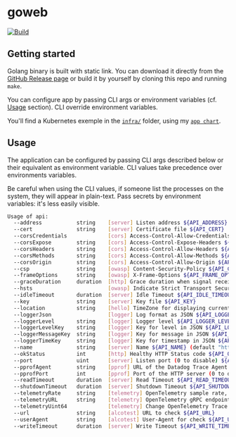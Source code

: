 # goweb

[![Build](https://github.com/ViBiOh/goweb/workflows/Build/badge.svg)](https://github.com/ViBiOh/goweb/actions)

## Getting started

Golang binary is built with static link. You can download it directly from the [GitHub Release page](https://github.com/ViBiOh/goweb/releases) or build it by yourself by cloning this repo and running `make`.

You can configure app by passing CLI args or environment variables (cf. [Usage](#usage) section). CLI override environment variables.

You'll find a Kubernetes exemple in the [`infra/`](infra) folder, using my [`app chart`](https://github.com/ViBiOh/charts/tree/main/app).

## Usage

The application can be configured by passing CLI args described below or their equivalent as environment variable. CLI values take precedence over environments variables.

Be careful when using the CLI values, if someone list the processes on the system, they will appear in plain-text. Pass secrets by environment variables: it's less easily visible.

```bash
Usage of api:
  --address           string    [server] Listen address ${API_ADDRESS}
  --cert              string    [server] Certificate file ${API_CERT}
  --corsCredentials             [cors] Access-Control-Allow-Credentials ${API_CORS_CREDENTIALS} (default false)
  --corsExpose        string    [cors] Access-Control-Expose-Headers ${API_CORS_EXPOSE}
  --corsHeaders       string    [cors] Access-Control-Allow-Headers ${API_CORS_HEADERS} (default "Content-Type")
  --corsMethods       string    [cors] Access-Control-Allow-Methods ${API_CORS_METHODS} (default "GET")
  --corsOrigin        string    [cors] Access-Control-Allow-Origin ${API_CORS_ORIGIN} (default "*")
  --csp               string    [owasp] Content-Security-Policy ${API_CSP} (default "default-src 'self'; base-uri 'self'")
  --frameOptions      string    [owasp] X-Frame-Options ${API_FRAME_OPTIONS} (default "deny")
  --graceDuration     duration  [http] Grace duration when signal received ${API_GRACE_DURATION} (default 30s)
  --hsts                        [owasp] Indicate Strict Transport Security ${API_HSTS} (default true)
  --idleTimeout       duration  [server] Idle Timeout ${API_IDLE_TIMEOUT} (default 2m0s)
  --key               string    [server] Key file ${API_KEY}
  --location          string    [hello] TimeZone for displaying current time ${API_LOCATION} (default "Europe/Paris")
  --loggerJson                  [logger] Log format as JSON ${API_LOGGER_JSON} (default false)
  --loggerLevel       string    [logger] Logger level ${API_LOGGER_LEVEL} (default "INFO")
  --loggerLevelKey    string    [logger] Key for level in JSON ${API_LOGGER_LEVEL_KEY} (default "level")
  --loggerMessageKey  string    [logger] Key for message in JSON ${API_LOGGER_MESSAGE_KEY} (default "msg")
  --loggerTimeKey     string    [logger] Key for timestamp in JSON ${API_LOGGER_TIME_KEY} (default "time")
  --name              string    [server] Name ${API_NAME} (default "http")
  --okStatus          int       [http] Healthy HTTP Status code ${API_OK_STATUS} (default 204)
  --port              uint      [server] Listen port (0 to disable) ${API_PORT} (default 1080)
  --pprofAgent        string    [pprof] URL of the Datadog Trace Agent (e.g. http://datadog.observability:8126) ${API_PPROF_AGENT}
  --pprofPort         int       [pprof] Port of the HTTP server (0 to disable) ${API_PPROF_PORT} (default 0)
  --readTimeout       duration  [server] Read Timeout ${API_READ_TIMEOUT} (default 5s)
  --shutdownTimeout   duration  [server] Shutdown Timeout ${API_SHUTDOWN_TIMEOUT} (default 10s)
  --telemetryRate     string    [telemetry] OpenTelemetry sample rate, 'always', 'never' or a float value ${API_TELEMETRY_RATE} (default "always")
  --telemetryURL      string    [telemetry] OpenTelemetry gRPC endpoint (e.g. otel-exporter:4317) ${API_TELEMETRY_URL}
  --telemetryUint64             [telemetry] Change OpenTelemetry Trace ID format to an unsigned int 64 ${API_TELEMETRY_UINT64} (default true)
  --url               string    [alcotest] URL to check ${API_URL}
  --userAgent         string    [alcotest] User-Agent for check ${API_USER_AGENT} (default "Alcotest")
  --writeTimeout      duration  [server] Write Timeout ${API_WRITE_TIMEOUT} (default 10s)
```
